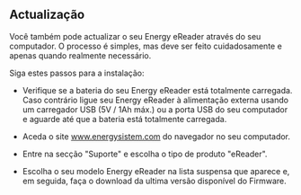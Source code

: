 ## Actualização

Você também pode actualizar o seu Energy eReader através do seu computador. O processo é simples, mas deve ser feito cuidadosamente e apenas quando realmente necessário. 

Siga estes passos para a instalação: 

* Verifique se a bateria do seu Energy eReader está totalmente carregada. Caso contrário ligue seu Energy eReader à alimentação externa usando um carregador USB (5V / 1Ah máx.) ou a porta USB do seu computador e aguarde até que a bateria está totalmente carregada. 

* Aceda o site www.energysistem.com do navegador no seu computador. 

* Entre na secção "Suporte" e escolha o tipo de produto "eReader". 

* Escolha o seu modelo Energy eReader na lista suspensa que aparece e, em seguida, faça o download da ultima versão disponível do Firmware.


